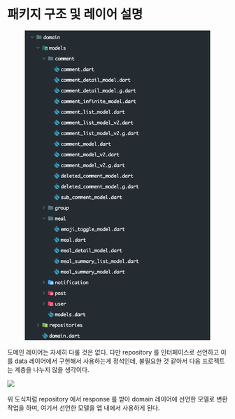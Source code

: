 # 패키지 구조 및 레이어 설명

<figure><img src="../../../.gitbook/assets/image (8).png" alt=""><figcaption></figcaption></figure>

도메인 레이어는 자세히 다룰 것은 없다. 다만 repository 를 인터페이스로 선언하고 이를 data 레이어에서 구현해서 사용하는게 정석인데, 불필요한 것 같아서 다음 프로젝트는 계층을 나누지 않을 생각이다.



![](https://fistkim101.github.io/images/concept\_3layer.png)

위 도식처럼 repository 에서 response 를 받아 domain 레이어에 선언한 모델로 변환 작업을 하며, 여기서 선언한 모델을 앱 내에서 사용하게 된다.

